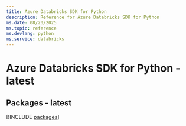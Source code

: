 ```yaml
---
title: Azure Databricks SDK for Python
description: Reference for Azure Databricks SDK for Python
ms.date: 08/20/2025
ms.topic: reference
ms.devlang: python
ms.service: databricks
---
```

# Azure Databricks SDK for Python - latest
## Packages - latest
[!INCLUDE [packages](databricks-index.md)]